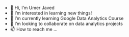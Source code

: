 - 👋 Hi, I’m Umer Javed
- 👀 I’m interested in learning new things!
- 🌱 I’m currently learning Google Data Analytics Course
- 💞️ I’m looking to collaborate on data analytics projects
- 📫 How to reach me ...

<!---
itsforoj/itsforoj is a ✨ special ✨ repository because its `README.md` (this file) appears on your GitHub profile.
You can click the Preview link to take a look at your changes.
--->
